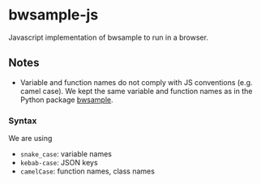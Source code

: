 # bwsample-js
Javascript implementation of bwsample to run in a browser.

## Notes
- Variable and function names do not comply with JS conventions (e.g. camel case). We kept the same variable and function names as in the Python package [bwsample](https://pypi.org/project/bwsample/).

### Syntax
We are using 
- `snake_case`: variable names 
- `kebab-case`: JSON keys
- `camelCase`: function names, class names
